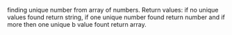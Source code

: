finding unique number from array of numbers.
Return values: if no unique values found return string, if one unique number found return number and if more then one unique b
value fount return array.